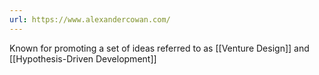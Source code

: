 ```yaml
---
url: https://www.alexandercowan.com/
---
```

Known for promoting a set of ideas referred to as [[Venture Design]] and [[Hypothesis-Driven Development]]


